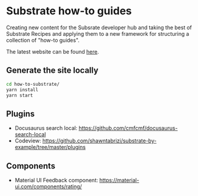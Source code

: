 # Substrate how-to guides

Creating new content for the Subsrate developer hub and taking the best of Substrate Recipes and applying them to a new framework for structuring a collection of "how-to guides".

The latest website can be found [here](https://substrate-developer-hub.github.io/substrate-how-to-guides/).

## Generate the site locally

```bash
cd how-to-substrate/
yarn install
yarn start
```

## Plugins

- Docusaurus search local: https://github.com/cmfcmf/docusaurus-search-local
- Codeview: https://github.com/shawntabrizi/substrate-by-example/tree/master/plugins

## Components
- Material UI Feedback component: https://material-ui.com/components/rating/ 
